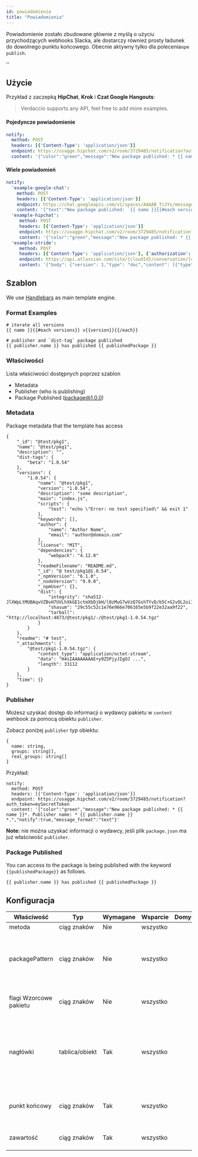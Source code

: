 ```yaml
---
id: powiadomienia
title: "Powiadomienia"
---
```


Powiadomienie zostało zbudowane głównie z myślą o użyciu przychodzących webhooks Slacka, ale dostarczy również prosty ładunek do dowolnego punktu końcowego. Obecnie aktywny tylko dla polecenia`npm publish`.

<div id="codefund">''</div>

## Użycie

Przykład z zaczepką **HipChat**, **Krok** i **Czat Google Hangouts**:

> Verdaccio supports any API, feel free to add more examples.

#### Pojedyncze powiadomienie

```yaml
notify:
  method: POST
  headers: [{'Content-Type': 'application/json'}]
  endpoint: https://usagge.hipchat.com/v2/room/3729485/notification?auth_token=mySecretToken
  content: '{"color":"green","message":"New package published: * {{ name }}*","notify":true,"message_format":"text"}'
```

#### Wiele powiadomień

```yaml
notify:
  'example-google-chat':
    method: POST
    headers: [{'Content-Type': 'application/json'}]
    endpoint: https://chat.googleapis.com/v1/spaces/AAAAB_TcJYs/messages?key=myKey&token=myToken
    content: '{"text":"New package published: `{{ name }}{{#each versions}} v{{version}}{{/each}}`"}'
  'example-hipchat':
     method: POST
     headers: [{'Content-Type': 'application/json'}]
     endpoint: https://usagge.hipchat.com/v2/room/3729485/notification?auth_token=mySecretToken
     content: '{"color":"green","message":"New package published: * {{ name }}*","notify":true,"message_format":"text"}'
  'example-stride':
     method: POST
     headers: [{'Content-Type': 'application/json'}, {'authorization': 'Bearer secretToken'}]
     endpoint: https://api.atlassian.com/site/{cloudId}/conversation/{conversationId}/message
     content: '{"body": {"version": 1,"type": "doc","content": [{"type": "paragraph","content": [{"type": "text","text": "New package published: * {{ name }}* Publisher name: * {{ publisher.name }}"}]}]}}'
```

## Szablon

We use [Handlebars](https://handlebarsjs.com/) as main template engine.

### Format Examples

    # iterate all versions
    {{ name }}{{#each versions}} v{{version}}{{/each}}
    
    # publisher and `dist-tag` package published
    {{ publisher.name }} has published {{ publishedPackage }}
    

### Właściwości

Lista właściwości dostępnych poprzez szablon

* Metadata
* Publisher (who is publishing)
* Package Published (package@1.0.0)

### Metadata

Package metadata that the template has access

    {
        "_id": "@test/pkg1",
        "name": "@test/pkg1",
        "description": "",
        "dist-tags": {
            "beta": "1.0.54"
        },
        "versions": {
            "1.0.54": {
                "name": "@test/pkg1",
                "version": "1.0.54",
                "description": "some description",
                "main": "index.js",
                "scripts": {
                    "test": "echo \"Error: no test specified\" && exit 1"
                },
                "keywords": [],
                "author": {
                    "name": "Author Name",
                    "email": "author@domain.com"
                },
                "license": "MIT",
                "dependencies": {
                    "webpack": "4.12.0"
                },
                "readmeFilename": "README.md",
                "_id": "@ test/pkg1@1.0.54",
                "_npmVersion": "6.1.0",
                "_nodeVersion": "9.9.0",
                "_npmUser": {},
                "dist": {
                    "integrity": "sha512-JlXWpLtMUBAqvVZBvH7UVLhXkGE1ctmXbDjbH/l0zMuG7wVzQ7GshTYvD/b5C+G2vOL2oiIS1RtayA/kKkTwKw==",
                    "shasum": "29c55c52c1e76e966e706165e5b9f22e32aa9f22",
                    "tarball": "http://localhost:4873/@test/pkg1/-/@test/pkg1-1.0.54.tgz"
                }
            }
        },
        "readme": "# test",
        "_attachments": {
            "@test/pkg1-1.0.54.tgz": {
                "content_type": "application/octet-stream",
                "data": "H4sIAAAAAAAAE+y9Z5PjyJIgOJ ...",
                "length": 33112
            }
        },
        "time": {}
    }
    

### Publisher

Możesz uzyskać dostęp do informacji o wydawcy pakietu w `content` wehbook za pomocą obiektu `publisher`.

Zobacz poniżej `publisher` typ obiektu:

    {
      name: string,
      groups: string[],
      real_groups: string[]
    }
    

Przykład:

    notify:
      method: POST
      headers: [{'Content-Type': 'application/json'}]
      endpoint: https://usagge.hipchat.com/v2/room/3729485/notification?auth_token=mySecretToken
      content: '{"color":"green","message":"New package published: * {{ name }}*. Publisher name: * {{ publisher.name }} *.","notify":true,"message_format":"text"}'
    

**Note:** nie można uzyskać informacji o wydawcy, jeśli plik `package.json` ma już właściwość `publisher`.

### Package Published

You can access to the package is being published with the keyword `{{publishedPackage}}` as follows.

    {{ publisher.name }} has published {{ publishedPackage }}
    

## Konfiguracja

| Właściwość             | Typ            | Wymagane | Wsparcie | Domyślne | Opis                                                                                                           |
| ---------------------- | -------------- | -------- | -------- | -------- | -------------------------------------------------------------------------------------------------------------- |
| metoda                 | ciąg znaków    | Nie      | wszystko |          | HTTP verb                                                                                                      |
| packagePattern         | ciąg znaków    | Nie      | wszystko |          | Uruchom to powiadomienie jedynie, jeśli nazwa pakietu pasuje do zwrotu regularnego                             |
| flagi Wzorcowe pakietu | ciąg znaków    | Nie      | wszystko |          | Wszelkie flagi używane z regularnym zwrotem                                                                    |
| nagłówki               | tablica/obiekt | Tak      | wszystko |          | Jeśli ten punkt końcowy wymaga określonych nagłówków, ustaw je tutaj według szyku klucza: obiekty wartościowe. |
| punkt końcowy          | ciąg znaków    | Tak      | wszystko |          | ustaw punkt końcowy adresu URL dla tego połączenia                                                             |
| zawartość              | ciąg znaków    | Tak      | wszystko |          | dowolne zwroty [Handlebar](https://handlebarsjs.com/)                                                          |